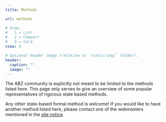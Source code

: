 ```yaml
---
title: Methods

url: methods

# View.
#   1 = List
#   2 = Compact
#   3 = Card
view: 3

# Optional header image (relative to `static/img/` folder).
header:
  caption: ""
  image: ""
---
```

The ABZ community is explicitly not meant to be limited to the methods listed here. This page only serves to give an overview of some popular representatives of rigorous state based methods. 

Any other state-based formal method is welcome! 
If you would like to have another method listed here, please contact one of the webmasters mentioned in the [site notice](/site/notice).
